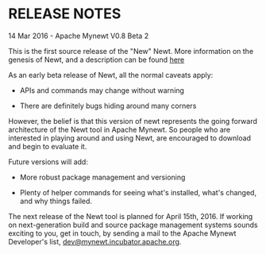 # RELEASE NOTES

14 Mar 2016 - Apache Mynewt V0.8 Beta 2 

This is the first source release of the "New" Newt.  More information on the 
genesis of Newt, and a description can be found 
[here](http://mail-archives.apache.org/mod_mbox/incubator-mynewt-dev/201603.mbox/%3C56E21C13.9050303%40apache.org%3E)

As an early beta release of Newt, all the normal caveats apply:

  * APIs and commands may change without warning

  * There are definitely bugs hiding around many corners

However, the belief is that this version of newt represents the going forward 
architecture of the Newt tool in Apache Mynewt.  So people who are interested 
in playing around and using Newt, are encouraged to download and begin to 
evaluate it.

Future versions will add: 

  * More robust package management and versioning

  * Plenty of helper commands for seeing what's installed, what's changed, 
    and why things failed.

The next release of the Newt tool is planned for April 15th, 2016.  If working on 
next-generation build and source package management systems sounds exciting to you,
get in touch, by sending a mail to the Apache Mynewt Developer's list, dev@mynewt.incubator.apache.org.

